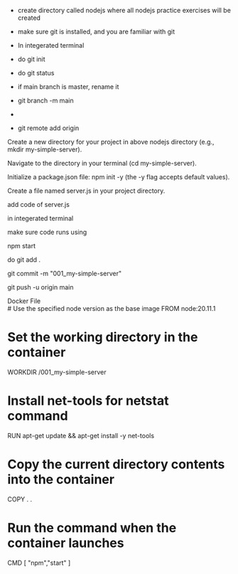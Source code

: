 <ul>
<li><p>create directory called nodejs where all nodejs practice exercises will be created</p></li>
<li><p>make sure git is installed, and you are familiar with git</p></li>
<li><p>In integerated terminal</p><li>
<ui><p>do git init</p></li>
<li><p>do git status</p></li>
<li><p>if main branch is master, rename it</p></li>
<li><p>git branch -m main</p></li>
<li>
</ui>
<li><p>git remote add origin <Git_URL_OF_YOUR_REPOSITORY></p></li>

</ul>
<p>
Create a new directory for your project in above nodejs directory (e.g., mkdir my-simple-server).
</p>
<p>
Navigate to the directory in your terminal (cd my-simple-server).</p>
<p>
Initialize a package.json file: npm init -y (the -y flag accepts default values).</p>
<p>
Create a file named server.js in your project directory.</p>
<p>
add code of server.js</p>
<p>
in integerated terminal</p>
<p>
make sure code runs using</p>
<p>
npm start</p>
<p>
do git add .</p>
<p>
git commit -m "001_my-simple-server"</p>
<p>
git push -u origin main</p>

<p>Docker File<br>
# Use the specified node version as the base image
FROM node:20.11.1

# Set the working directory in the container

WORKDIR /001_my-simple-server

# Install net-tools for netstat command

RUN apt-get update && apt-get install -y net-tools

# Copy the current directory contents into the container

COPY . .

# Run the command when the container launches

CMD [ "npm","start" ]

</p>

